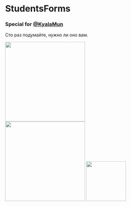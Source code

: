 # StudentsForms
### Special for <a href="https://github.com/KyalaMun">@KyalaMun</a>

Сто раз подумайте, нужно ли оно вам.

<img src="https://user-images.githubusercontent.com/85120785/163862755-a0d870f1-fdf0-49c9-a286-64b3435c5073.PNG" Height=256/>
<img src="https://user-images.githubusercontent.com/85120785/163862775-2e8bfbbf-6678-422e-b5e2-05b1f295a75f.PNG" Height=256/>
<img src="https://user-images.githubusercontent.com/85120785/163862800-f7e60d46-184a-4217-b435-4f4510c301ca.PNG" Height=128/>
